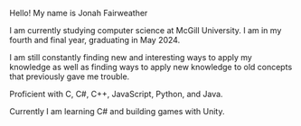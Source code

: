 Hello! My name is Jonah Fairweather

I am currently studying computer science at McGill University. I am in my fourth and final year, graduating in May 2024.

I am still constantly finding new and interesting ways to apply my knowledge as well as finding ways to apply new knowledge to old concepts that previously gave me trouble.

Proficient with C, C#, C++, JavaScript, Python, and Java.

Currently I am learning C# and building games with Unity.

